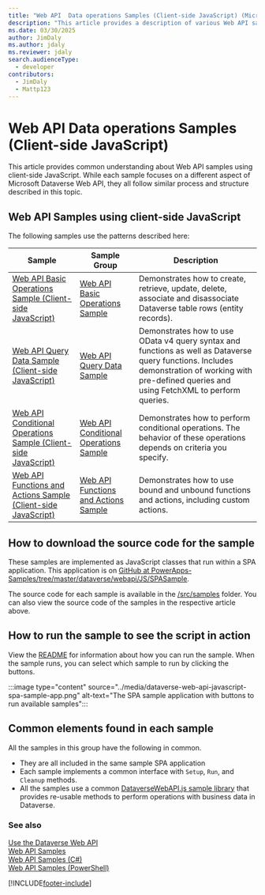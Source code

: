 ```yaml
---
title: "Web API  Data operations Samples (Client-side JavaScript) (Microsoft Dataverse)| Microsoft Docs"
description: "This article provides a description of various Web API samples that are implemented using client-side JavaScript"
ms.date: 03/30/2025
author: JimDaly
ms.author: jdaly
ms.reviewer: jdaly
search.audienceType:
  - developer
contributors:
  - JimDaly
  - Mattp123
---
```


# Web API Data operations Samples (Client-side JavaScript)

This article provides common understanding about Web API samples using client-side JavaScript. While each sample focuses on a different aspect of Microsoft Dataverse Web API, they all follow similar process and structure described in this topic.

<a name="bkmk_listOfSamples"></a>

## Web API Samples using client-side JavaScript

The following samples use the patterns described here:

|Sample|Sample Group|Description|
| --- | --- | --- |
| [Web API Basic Operations Sample (Client-side JavaScript)](samples/basic-operations-client-side-javascript.md)| [Web API Basic Operations Sample](web-api-basic-operations-sample.md)| Demonstrates how to create, retrieve, update, delete, associate and disassociate Dataverse table rows (entity records).|
| [Web API Query Data Sample (Client-side JavaScript)](samples/query-data-client-side-javascript.md)| [Web API Query Data Sample](web-api-query-data-sample.md)| Demonstrates how to use OData v4 query syntax and functions as well as Dataverse query functions. Includes demonstration of working with pre-defined queries and using FetchXML to perform queries. |
| [Web API Conditional Operations Sample (Client-side JavaScript)](samples/conditional-operations-client-side-javascript.md) | [Web API Conditional Operations Sample](web-api-conditional-operations-sample.md) | Demonstrates how to perform conditional operations. The behavior of these operations depends on criteria you specify.|
| [Web API Functions and Actions Sample (Client-side JavaScript)](samples/functions-actions-client-side-javascript.md)| [Web API Functions and Actions Sample](web-api-functions-actions-sample.md)| Demonstrates how to use bound and unbound functions and actions, including custom actions.|

<a name="bkmk_howToDownload"></a>

## How to download the source code for the sample

These samples are implemented as JavaScript classes that run within a SPA application. This application is on [GitHub at PowerApps-Samples/tree/master/dataverse/webapi/JS/SPASample](https://github.com/microsoft/PowerApps-Samples/tree/master/dataverse/webapi/JS/SPASample). 

The source code for each sample is available in the [/src/samples](https://github.com/microsoft/PowerApps-Samples/tree/master/dataverse/webapi/JS/SPASample/src/samples) folder. You can also view the source code of the samples in the respective article above.


<a name="bkmk_howToRunSample"></a>

## How to run the sample to see the script in action

View the [README](https://github.com/microsoft/PowerApps-Samples/tree/master/dataverse/webapi/JS/SPASample#readme) for information about how you can run the sample. When the sample runs, you can select which sample to run by clicking the buttons.

:::image type="content" source="../media/dataverse-web-api-javascript-spa-sample-app.png" alt-text="The SPA sample application with buttons to run available samples":::

<a name="bkmk_commonElements"></a>

## Common elements found in each sample

All the samples in this group have the following in common.

- They are all included in the same sample SPA application
- Each sample implements a common interface with `Setup`, `Run`, and `Cleanup` methods.
- All the samples use a common [DataverseWebAPI.js sample library](dataversewebapi-sample-library.md) that provides re-usable methods to perform operations with business data in Dataverse.


### See also

[Use the Dataverse Web API](overview.md)    
[Web API Samples](web-api-samples.md)   
[Web API Samples (C#)](web-api-samples-csharp.md)   
[Web API Samples (PowerShell)](web-api-samples-powershell.md)


[!INCLUDE[footer-include](../../../includes/footer-banner.md)]
